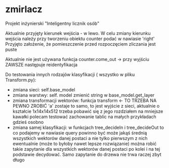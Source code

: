 # zmirlacz
Projekt inżynierski "Inteligentny licznik osób"

Aktualnie przyjęty kierunek wejścia - w lewo. W celu zmiany kierunku wejścia należy przy tworzeniu obiektu counter podać w nawiasie 'right'
Przyjęto założenie, że pomieszczenie przed rozpoczęciem zliczania jest puste

Aktualnie nie jest używana funkcja counter.come_out -> przy wyjściu ZAWSZE następuje reidentyfikacja

Do testowania innych rodzajów klasyfikacji ( wszystko w pliku Transform.py):
- zmiana sieci: self.base_model
- zmiana warstwy: self. model zmienić string w base_model.get_layer
- zmiana transformacji wektorów: funkcja transform  <- TO TRZEBA NA PEWNO ZROBIĆ
    'a' zostaje to samo, to jest wyjście z sieci, aktualnie o kształcie 1x14x14x512
    trzeba pobawić się z jego rozdziałem na mniejsze kawałki
    polecam testować zachowanie tablic na małych przykładach gdzieś osobno
- zmiana samej klasyfikacji: w funkcjach tree_decideIn i tree_decideOut
    to co podajemy w nawiasie query powinno być może jakąś średnią wszystkich wektorów danej postaci a nie tylko pierwszym z nich
    ewentualnie (może to byłoby nawet lepsze rozwiązanie) można robić takie zapytanie dla wszystkich wektorów
   danej postaci po kolei i na tej podstawie decydować. Samo zapytanie do drzewa nie trwa raczej zbyt długo